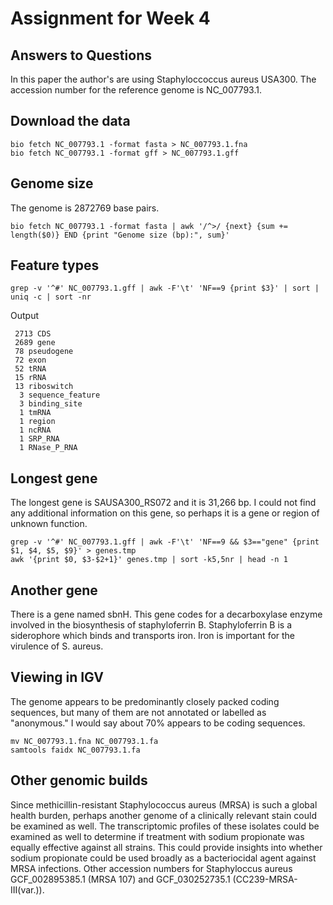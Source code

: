 # Assignment for Week 4

## Answers to Questions

In this paper the author's are using Staphyloccoccus aureus USA300. The accession number for the reference genome is NC_007793.1.

## Download the data

    bio fetch NC_007793.1 -format fasta > NC_007793.1.fna
    bio fetch NC_007793.1 -format gff > NC_007793.1.gff

## Genome size

The genome is 2872769 base pairs.

    bio fetch NC_007793.1 -format fasta | awk '/^>/ {next} {sum += length($0)} END {print "Genome size (bp):", sum}'

## Feature types


    grep -v '^#' NC_007793.1.gff | awk -F'\t' 'NF==9 {print $3}' | sort | uniq -c | sort -nr
 
 Output

     2713 CDS
     2689 gene
     78 pseudogene
     72 exon
     52 tRNA
     15 rRNA
     13 riboswitch
      3 sequence_feature
      3 binding_site
      1 tmRNA
      1 region
      1 ncRNA
      1 SRP_RNA
      1 RNase_P_RNA

## Longest gene

The longest gene is SAUSA300_RS072 and it is 31,266 bp. I could not find any additional information on this gene, so perhaps it is a gene or region of unknown function. 

    grep -v '^#' NC_007793.1.gff | awk -F'\t' 'NF==9 && $3=="gene" {print $1, $4, $5, $9}' > genes.tmp
    awk '{print $0, $3-$2+1}' genes.tmp | sort -k5,5nr | head -n 1

## Another gene

There is a gene named sbnH. This gene codes for a decarboxylase enzyme involved in the biosynthesis of staphyloferrin B. Staphyloferrin B is a siderophore which binds and transports iron. Iron is important for the virulence of S. aureus. 

## Viewing in IGV 

The genome appears to be predominantly closely packed coding sequences, but many of them are not annotated or labelled as "anonymous." I would say about 70% appears to be coding sequences. 



    mv NC_007793.1.fna NC_007793.1.fa
    samtools faidx NC_007793.1.fa

## Other genomic builds

Since methicillin-resistant Staphylococcus aureus (MRSA) is such a global health burden, perhaps another genome of a clinically relevant stain could be examined as well. The transcriptomic profiles of these isolates could be examined as well to determine if treatment with sodium propionate was equally effective against all strains. This could provide insights into whether sodium propionate could be used broadly as a bacteriocidal agent against MRSA infections. Other accession numbers for Staphyloccus aureus GCF_002895385.1 (MRSA 107) and GCF_030252735.1 (CC239-MRSA-III(var.)). 